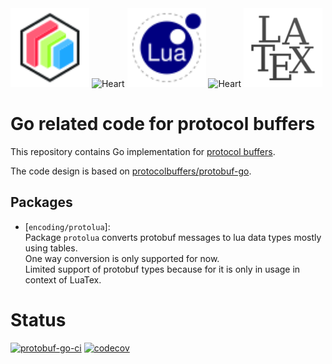 <picture>
  <img alt="Protobuf icon" src="/documentation/img/file-type-protobuf.svg" width="25%" height="25%">
</picture>
<picture>
  <img alt="Heart" src="https://github.githubassets.com/images/icons/emoji/unicode/2764.png">
</picture>
<picture>
  <img alt="Lua icon" src="/documentation/img/file-type-lua.svg" width="25%" height="25%">
</picture>
<picture>
  <img alt="Heart" src="https://github.githubassets.com/images/icons/emoji/unicode/2764.png">
</picture>
<picture>
  <img alt="Latex icon" src="/documentation/img/latex.svg" width="25%" height="25%">
</picture>

# Go related code for protocol buffers
This repository contains Go implementation for [protocol buffers](https://protobuf.dev).

The code design is based on [protocolbuffers/protobuf-go](https://github.com/protocolbuffers/protobuf-go). 

## Packages
*   [`encoding/protolua`]:  
    Package `protolua` converts protobuf messages to lua data types mostly using tables.  
    One way conversion is only supported for now.  
    Limited support of protobuf types because for it is only in usage in context of LuaTex.  

# Status
[![protobuf-go-ci](https://github.com/KinNeko-De/protobuf-go/actions/workflows/ci.yml/badge.svg)](https://github.com/KinNeko-De/protobuf-go/actions/workflows/ci.yml)
[![codecov](https://codecov.io/gh/KinNeko-De/protobuf-go/branch/main/graph/badge.svg?token=yvQYJ6kpYr)](https://codecov.io/gh/KinNeko-De/protobuf-go)

